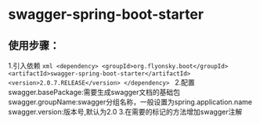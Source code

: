# swagger-spring-boot-starter

## 使用步骤：
1.引入依赖
    ```xml
    <dependency>
	    <groupId>org.flyonsky.boot</groupId>
	    <artifactId>swagger-spring-boot-starter</artifactId>
	    <version>2.0.7.RELEASE</version>
	</dependency>
	```
2.配置
swagger.basePackage:需要生成swagger文档的基础包
swagger.groupName:swagger分组名称，一般设置为spring.application.name
swagger.version:版本号,默认为2.0
3.在需要的标记的方法增加swagger注解